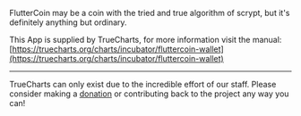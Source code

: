 FlutterCoin may be a coin with the tried and true algorithm of scrypt, but it's definitely anything but ordinary.

This App is supplied by TrueCharts, for more information visit the manual: [https://truecharts.org/charts/incubator/fluttercoin-wallet](https://truecharts.org/charts/incubator/fluttercoin-wallet)

---

TrueCharts can only exist due to the incredible effort of our staff.
Please consider making a [donation](https://truecharts.org/sponsor) or contributing back to the project any way you can!
